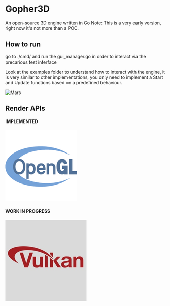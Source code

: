 # Gopher3D
An open-source 3D engine written in Go 
Note: This is a very early version, right now it's not more than a POC.

## How to run

go to ./cmd/ and run the gui_manager.go in order to interact via the precarious test interface

Look at the examples folder to understand how to interact with the engine, it is very similar to other implementations, you only need to implement a Start and Update functions based on a predefined behaviour.

![Mars](https://github.com/nicolasmd87/Gopher3D/assets/8224408/09d2a39b-c1cb-4548-87fb-1a877df24453)

## Render APIs

#### IMPLEMENTED

![OpenGL](internal\renderer\resources\OpenGL.png)

#### WORK IN PROGRESS

![Vulkan (not yet implemented)](internal\renderer\resources\Vulkan.png)
